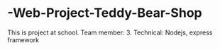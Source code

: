 # -Web-Project-Teddy-Bear-Shop
This is project at school. Team member: 3. Technical: Nodejs, express framework
